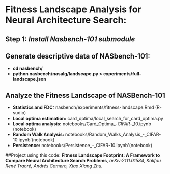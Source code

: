# Fitness Landscape Analysis for Neural Architecture Search:

## Step 1: *Install Nasbench-101 submodule*

## Generate descriptive data of NASbench-101:
  * **cd nasbench/**
  * **python nasbench/nasalg/landscape.py  > experiments/full-landscape.json**

## Analyze the Fitness Landscape of NASBench-101    
  * **Statistics and FDC:** nasbench/experiments/fitness-landscape.Rmd (R-sudio)
  * **Local optima estimation:** card_optima/local_search_for_card_optima.py
  * **Local optima analysis:** notebooks/Card_Optima_-_CIFAR_-_10.ipynb (notebook)
  * **Random Walk Analysis:** notebooks/Random_Walks_Analysis_-_CIFAR-10.ipynb'(notebook)
  * **Persistence:** notebooks/Persistence_-_CIFAR-10.ipynb'(notebook)
            

##Project using this code:
**Fitness Landscape Footprint: A Framework to Compare Neural Architecture Search Problems**,
*arXiv:2111.01584, 
 Kalifou René Traoré, Andrés Camero, Xiao Xiang Zhu.*

